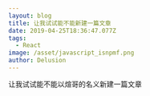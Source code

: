 ```yaml
---
layout: blog
title: 让我试试能不能新建一篇文章
date: 2019-04-25T18:36:47.077Z
tags:
  - React
image: /asset/javascript_isnpmf.png
author: Delusion
---
```

让我试试能不能以煊哥的名义新建一篇文章
